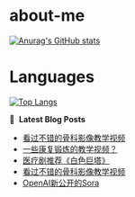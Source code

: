 # about-me
[![Anurag's GitHub stats](https://github-readme-stats.vercel.app/api?username=whitewatercn)](https://github.com/anuraghazra/github-readme-stats)

# Languages
[![Top Langs](https://github-readme-stats.vercel.app/api/top-langs/?username=whitewatercn)](https://github.com/anuraghazra/github-readme-stats)

📕 &nbsp;**Latest Blog Posts**
<!-- BLOG-POST-LIST:START -->
- [看过不错的骨科影像教学视频](https://forum.beginner.center/t/topic/432/4)
- [一些康复锻炼的教学视频？](https://forum.beginner.center/t/topic/840/1)
- [医疗剧推荐《白色巨塔》](https://forum.beginner.center/t/topic/838/1)
- [看过不错的骨科影像教学视频](https://forum.beginner.center/t/topic/432/2)
- [OpenAI新公开的Sora](https://forum.beginner.center/t/topic/837/1)
<!-- BLOG-POST-LIST:END -->
